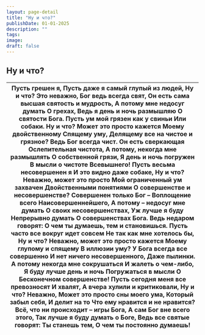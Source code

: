 ```yaml
---
layout: page-detail
title: "Ну и что?"
publishDate: 01-01-2025
description: ""
tags:
image:
draft: false
---
```


## Ну и что?
| Пусть грешен я,  Пусть даже я самый глупый из людей,  Ну и что? Это неважно,  Бог ведь всегда свят,  Он есть сама высшая святость и мудрость,  А потому мне недосуг думать  О грехах,  Ведь я день и ночь размышляю  О святости Бога.  Пусть ум мой грязен как у свиньи  Или собаки. Ну и что?  Может это просто кажется  Моему двойственному  Спящему уму,  Делящему все на чистое и грязное?  Ведь Бог всегда чист.  Он есть сверкающая  Ослепительная чистота,  А потому, некогда мне размышлять  О собственной грязи,  Я день и ночь погружен  В мысли о чистоте Всевышнего!  Пусть весьма несовершенен я  И это видно даже собаке,  Ну и что?  Неважно, может это просто  Мой ограниченный ум захвачен  Двойственными понятиями О совершенстве и несовершенстве?  Совершенен только Бог –  Воплощение всего  Наисовершеннейшего,  А потому – недосуг мне думать  О своих несовершенствах,  Уж лучше я буду  Непрерывно думать  О совершенствах Бога.  Ведь недаром говорят:  О чем ты думаешь, тем и становишься.  Пусть часто все вокруг идет совсем  Не так как мне хотелось бы,  Ну и что?  Неважно, может это просто кажется  Моему глупому и спящему  В иллюзии уму?  У Бога всегда все совершенно  И нет ничего несовершенного,  Даже пылинки.  А потому некогда мне сокрушаться  И жалеть о чем-либо,  Я буду лучше день и ночь  Погружаться в мысли  О Бесконечном совершенстве!  Пусть сегодня меня все превозносят  И хвалят,  А вчера хулили и критиковали,  Ну и что? Неважно,  Может это просто сны моего ума,  Который забыл себя,  И делит на то  Что ему нравится и не нравится?  Всё, что ни происходит – игры Бога,  А сам Бог вне всего этого,  Так лучше я буду думать о Боге,  Ведь все святые говорят:  Ты станешь тем,  О чем ты постоянно думаешь! |
| ------------------------------------------------------------------------------------------------------------------------------------------------------------------------------------------------------------------------------------------------------------------------------------------------------------------------------------------------------------------------------------------------------------------------------------------------------------------------------------------------------------------------------------------------------------------------------------------------------------------------------------------------------------------------------------------------------------------------------------------------------------------------------------------------------------------------------------------------------------------------------------------------------------------------------------------------------------------------------------------------------------------------------------------------------------------------------------------------------------------------------------------------------------------------------------------------------------------------------------------------------------------------------------------------------------------------------------------------------------------------------------------------------------------------------------------------------------------------------------------------------------------------------------------------------------------------------------------------------------------------------------------------------------------------------------------------------------------------------------------------------------------------------- |
  
  
